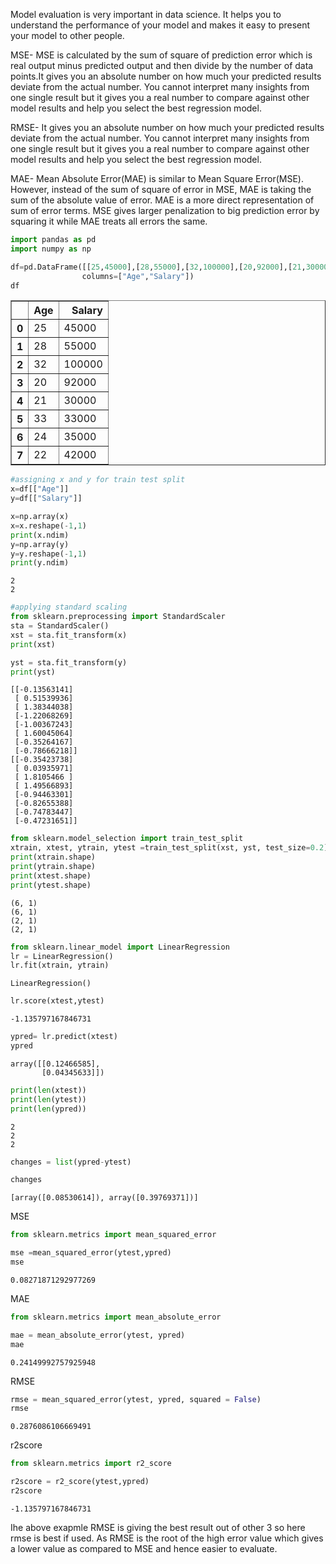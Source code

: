 Model evaluation is very important in data science. It helps you to understand the performance of your model and makes it easy to present your model to other people.

MSE-
MSE is calculated by the sum of square of prediction error which is real output minus predicted output and then divide by the number of data points.It gives you an absolute number on how much your predicted results deviate from the actual number. You cannot interpret many insights from one single result but it gives you a real number to compare against other model results and help you select the best regression model.

RMSE-
It gives you an absolute number on how much your predicted results deviate from the actual number. You cannot interpret many insights from one single result but it gives you a real number to compare against other model results and help you select the best regression model.

MAE-
Mean Absolute Error(MAE) is similar to Mean Square Error(MSE). However, instead of the sum of square of error in MSE, MAE is taking the sum of the absolute value of error.
MAE is a more direct representation of sum of error terms. MSE gives larger penalization to big prediction error by squaring it while MAE treats all errors the same.


```python
import pandas as pd
import numpy as np
```


```python
df=pd.DataFrame([[25,45000],[28,55000],[32,100000],[20,92000],[21,30000],[33,33000],[24,35000],[22,42000]],
                columns=["Age","Salary"])
df
```




<div>
<style scoped>
    .dataframe tbody tr th:only-of-type {
        vertical-align: middle;
    }

    .dataframe tbody tr th {
        vertical-align: top;
    }

    .dataframe thead th {
        text-align: right;
    }
</style>
<table border="1" class="dataframe">
  <thead>
    <tr style="text-align: right;">
      <th></th>
      <th>Age</th>
      <th>Salary</th>
    </tr>
  </thead>
  <tbody>
    <tr>
      <th>0</th>
      <td>25</td>
      <td>45000</td>
    </tr>
    <tr>
      <th>1</th>
      <td>28</td>
      <td>55000</td>
    </tr>
    <tr>
      <th>2</th>
      <td>32</td>
      <td>100000</td>
    </tr>
    <tr>
      <th>3</th>
      <td>20</td>
      <td>92000</td>
    </tr>
    <tr>
      <th>4</th>
      <td>21</td>
      <td>30000</td>
    </tr>
    <tr>
      <th>5</th>
      <td>33</td>
      <td>33000</td>
    </tr>
    <tr>
      <th>6</th>
      <td>24</td>
      <td>35000</td>
    </tr>
    <tr>
      <th>7</th>
      <td>22</td>
      <td>42000</td>
    </tr>
  </tbody>
</table>
</div>




```python
#assigning x and y for train test split
x=df[["Age"]]
y=df[["Salary"]]
```


```python
x=np.array(x)
x=x.reshape(-1,1)
print(x.ndim)
y=np.array(y)
y=y.reshape(-1,1)
print(y.ndim)
```

    2
    2
    


```python
#applying standard scaling
from sklearn.preprocessing import StandardScaler
sta = StandardScaler()
xst = sta.fit_transform(x)
print(xst)

yst = sta.fit_transform(y)
print(yst)
```

    [[-0.13563141]
     [ 0.51539936]
     [ 1.38344038]
     [-1.22068269]
     [-1.00367243]
     [ 1.60045064]
     [-0.35264167]
     [-0.78666218]]
    [[-0.35423738]
     [ 0.03935971]
     [ 1.8105466 ]
     [ 1.49566893]
     [-0.94463301]
     [-0.82655388]
     [-0.74783447]
     [-0.47231651]]
    


```python
from sklearn.model_selection import train_test_split
xtrain, xtest, ytrain, ytest =train_test_split(xst, yst, test_size=0.2)
print(xtrain.shape)
print(ytrain.shape)
print(xtest.shape)
print(ytest.shape)

```

    (6, 1)
    (6, 1)
    (2, 1)
    (2, 1)
    


```python
from sklearn.linear_model import LinearRegression
lr = LinearRegression()
lr.fit(xtrain, ytrain)
```




    LinearRegression()




```python
lr.score(xtest,ytest)
```




    -1.135797167846731




```python
ypred= lr.predict(xtest)
ypred
```




    array([[0.12466585],
           [0.04345633]])




```python
print(len(xtest))
print(len(ytest))
print(len(ypred))
```

    2
    2
    2
    


```python
changes = list(ypred-ytest)
```


```python
changes
```




    [array([0.08530614]), array([0.39769371])]



MSE


```python
from sklearn.metrics import mean_squared_error
```


```python
mse =mean_squared_error(ytest,ypred)
mse
```




    0.08271871292977269



MAE


```python
from sklearn.metrics import mean_absolute_error
```


```python
mae = mean_absolute_error(ytest, ypred)
mae
```




    0.24149992757925948



RMSE


```python
rmse = mean_squared_error(ytest, ypred, squared = False)
rmse
```




    0.2876086106669491



r2score


```python
from sklearn.metrics import r2_score
```


```python
r2score = r2_score(ytest,ypred)
r2score
```




    -1.135797167846731



Ihe above exapmle RMSE is giving the best result out of other 3 so here rmse is best if used. As RMSE is the root of the high error value which gives a lower value as compared to MSE and hence easier to evaluate.
